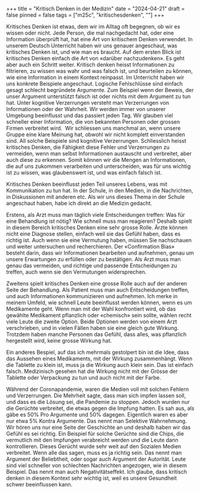 +++
title = "Kritisch Denken in der Medizin"
date = "2024-04-21"
draft = false
pinned = false
tags = ["m25c", "kritischesdenken", ""]
+++


Kritisches Denken ist etwas, dem wir im Alltag oft begegnen, ob wir es wissen oder nicht. Jede Person, die mal nachgedacht hat, oder eine Information überprüft hat, hat eine Art von kritischem Denken verwendet. In unserem Deutsch Unterricht haben wir uns genauer angeschaut, was kritisches Denken ist, und wie man es braucht. Auf dem ersten Blick ist kritisches Denken einfach die Art von «darüber nachzudenken». Es geht aber auch ein Schritt weiter. Kritisch denken heisst Informationen zu filtrieren, zu wissen was wahr und was falsch ist, und beurteilen zu können, wie eine Information in einem Kontext reinpasst. Im Unterricht haben wir uns konkrete Beispiele angeschaut. Logische Fehlschlüsse sind einfach gesagt schlecht begründete Argumente. Zum Beispiel wenn der Beweis, der unser Argument unterstützt falsch ist oder nichts mit dem Argument zu tun hat. Unter kognitive Verzerrungen versteht man Verzerrungen von Informationen oder der Wahrheit. Wir werden immer von unserer Umgebung beeinflusst und das passiert jeden Tag. Wir glauben viel schneller einer Information, die von bekannten Personen oder grossen Firmen verbreitet wird.  Wir schliessen uns manchmal an, wenn unsere Gruppe eine klare Meinung hat, obwohl wir nicht komplett einverstanden sind. All solche Beispiele sind kognitive Verzerrungen. Schliesslich heisst kritisches Denken, die Fähigkeit diese Fehler und Verzerrungen zu vermeiden, wenn man selbst Informationen austauscht und verbreitet, aber auch diese zu erkennen. Somit können wir die Mengen an Informationen, die auf uns zukommen verarbeiten und unterscheiden, was für uns wichtig ist zu wissen, was glaubenswert ist, und was einfach falsch ist.

Kritisches Denken beeinflusst jeden Teil unseres Lebens, was mit Kommunikation zu tun hat. In der Schule, in den Medien, in die Nachrichten, in Diskussionen mit anderen etc. Als wir uns dieses Thema in der Schule angeschaut haben, habe ich direkt an die Medizin gedacht.

Erstens, als Arzt muss man täglich viele Entscheidungen treffen: Was für eine Behandlung ist nötig? Wie schnell muss man reagieren? Deshalb spielt in diesem Bereich kritisches Denken eine sehr grosse Rolle. Ärzte können nicht eine Diagnose stellen, einfach weil sie das Gefühl haben, dass es richtig ist. Auch wenn sie eine Vermutung haben, müssen Sie nachschauen und weiter untersuchen und recherchieren. Der «Confirmation Bias» besteht darin, dass wir Informationen bearbeiten und aufnehmen, genau um unsere Erwartungen zu erfüllen oder zu bestätigen. Als Arzt muss man genau das vermeiden, und richtige und passende Entscheidungen zu treffen, auch wenn sie den Vermutungen widersprechen.

Zweitens spielt kritisches Denken eine grosse Rolle auch auf der anderen Seite der Behandlung. Als Patient muss man auch Entscheidungen treffen, und auch Informationen kommunizieren und aufnehmen. Ich merke in meinem Umfeld, wie schnell Leute beeinflusst werden können, wenn es um Medikamente geht. Wenn man mit der Wahl konfrontiert wird, ob das gewählte Medikament pflanzlich oder «chemisch» sein sollte, wählen recht viele Leute die zweite Option. Beide Optionen werden von einem Arzt verschrieben, und in vielen Fällen haben sie eine gleich gute Wirkung. Trotzdem haben manche Personen das Gefühl, dass alles, was pflanzlich hergestellt wird, keine grosse Wirkung hat.

Ein anderes Bespiel, auf das ich mehrmals gestolpert bin ist die Idee, dass das Aussehen eines Medikaments, mit der Wirkung zusammenhängt. Wenn die Tablette zu klein ist, muss ja die Wirkung auch klein sein. Das ist einfach falsch. Medizinisch gesehen hat die Wirkung nicht mit der Grösse der Tablette oder Verpackung zu tun und auch nicht mit der Farbe.

Während der Coronapandemie, waren die Medien voll mit solchen Fehlern und Verzerrungen. Die Mehrheit sagte, dass man sich impfen lassen soll, und dass es die Lösung sei, die Pandemie zu stoppen. Jedoch wurden nur die Gerüchte verbreitet, die etwas gegen die Impfung hatten. Es sah aus, als gäbe es 50% Pro Argumente und 50% dagegen. Eigentlich waren es aber nur etwa 5% Kontra Argumente. Das nennt man Selektive Wahrnehmung. Wir hören uns nur eine Seite der Geschichte an und deshalb haben wir das Gefühl es sei richtig. Ein Beispiel für solche Gerüchte sind die Chips, die vermutlich mit den Impfungen verabreicht werden und die Leute dann kontrollieren. Dieses Gerücht wurde sehr weit auf den Sozialen Medien verbreitet. Wenn alle das sagen, muss es ja richtig sein. Das nennt man Argument der Beliebtheit, oder sogar auch Argument der Autorität. Leute sind viel schneller von schlechten Nachrichten angezogen, wie in diesem Beispiel. Das nennt man auch Negativitätseffekt. Ich glaube, dass kritisch denken in diesem Kontext sehr wichtig ist, weil es unsere Gesundheit schwer beeinflussen kann.